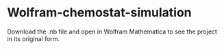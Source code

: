 # Wolfram-chemostat-simulation

Download the .nb file and open in Wolfram Mathematica to see the project in its original form.
